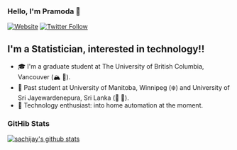 ### Hello, I'm Pramoda 👋

[![Website](https://img.shields.io/website?label=sachi.xyz&style=for-the-badge&url=https%3A%2F%2Fsachi.xyz)](https://sachi.xyz)
[![Twitter Follow](https://img.shields.io/twitter/follow/sachijay?color=1DA1F2&logo=twitter&style=for-the-badge)](https://twitter.com/intent/follow?original_referer=https%3A%2F%2Fgithub.com%2Fsachijay&screen_name=sachijay)


## I'm a Statistician, interested in technology!!

- 🎓 I'm a graduate student at The University of British Columbia, Vancouver (🏔️ 🌊).
- 🏫 Past student at University of Manitoba, Winnipeg (❄️) and University of Sri Jayewardenepura, Sri Lanka (🌄 🌊).
- 🤖 Technology enthusiast: into home automation at the moment.


### GitHib Stats

[![sachijay's github stats](https://github-readme-stats.vercel.app/api?username=sachijay&count_private=true&show_icons=true)](https://github.com/sachijay/github-readme-stats)

